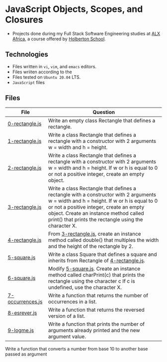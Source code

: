# JavaScript Objects, Scopes, and Closures

- Projects done during my Full Stack Software Engineering studies at [ALX Africa](https://www.alxafrica.com/software-engineering-2022/), a course offered by [Holberton School](https://www.holbertonschool.com/).

## Technologies

- Files written in ```vi```, ```vim```, and ```emacs``` editors. 
- Files wriiten according to the 
- Files tested on ```Ubuntu 20.04``` LTS.
- ```JavaScript``` files 

## Files

| File   | Question |
|--------|------------|
|[0-rectangle.js](0-rectangle.js)| Write an empty class Rectangle that defines a rectangle.|
|[1-rectangle.js](1-rectangle.js)| Write a class Rectangle that defines a rectangle with a constructor with 2 arguments w = width and h = height.|
|[2-rectangle.js](2-rectangle.js)| Write a class Rectangle that defines a rectangle with a constructor with 2 arguments w = width and h = height. If w or h is equal to 0 or not a positive integer, create an empty object.|
|[3-rectangle.js](3-rectangle.js)|Write a class Rectangle that defines a rectangle with a constructor with 2 arguments w = width and h = height. If w or h is equal to 0 or not a positive integer, create an empty object. Create an instance method called print() that prints the rectangle using the character X. |
|[4-rectangle.js](4-rectangle.js)| From [3-rectangle.js](3-rectangle.js), create an instance method called double() that multiples the width and the height of the rectangle by 2.|
|[5-square.js](5-square.js)| Write a class Square that defines a square and inherits from Rectangle of [4-rectangle.js](4-rectangle.js).|
|[6-square.js](6-square.js)|Modify [5-square.js](5-square.js).  Create an instance method called charPrint(c) that prints the rectangle using the character c If c is undefined, use the character X.|
|[7-occurrences.js](7-occurrences.js)| Write a function that returns the number of occurrences in a list.|
|[8-esrever.js](8-esrever.js)|Write a function that returns the reversed version of a list.|
|[9-logme.js](9-logme.js)|Write a function that prints the number of arguments already printed and the new argument value.|

Write a function that converts a number from base 10 to another base passed as argument

